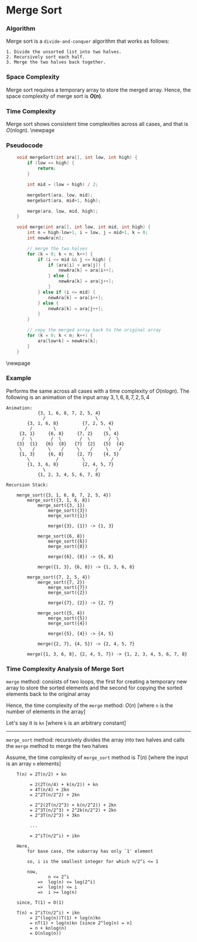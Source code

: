 # Merge Sort

### Algorithm
Merge sort is a `divide-and-conquer` algorithm that works as follows:

```
1. Divide the unsorted list into two halves.
2. Recursively sort each half.
3. Merge the two halves back together.
```

### Space Complexity
Merge sort requires a temporary array to store the merged array. Hence, the space complexity of merge sort is **$O(n)$**.
  

### Time Complexity
Merge sort shows consistent time complexities across all cases, and that is $O(nlogn)$.
\newpage

### Pseudocode  

```c
    void mergeSort(int ara[], int low, int high) {
        if (low == high) {
            return;
        }

        int mid = (low + high) / 2;

        mergeSort(ara, low, mid);
        mergeSort(ara, mid+1, high);

        merge(ara, low, mid, high);
    }

    void merge(int ara[], int low, int mid, int high) {
        int n = high-low+1, i = low, j = mid+1, k = 0; 
        int newAra[n]; 

        // merge the two halves
        for (k = 0; k < n; k++) {
            if (i <= mid && j <= high) {
                if (ara[i] < ara[j]) {
                    newAra[k] = ara[i++];
                } else {
                    newAra[k] = ara[j++];
                }
            } else if (i <= mid) {
                newAra[k] = ara[i++];
            } else {
                newAra[k] = ara[j++];
            }
        }

        // copy the merged array back to the original array
        for (k = 0; k < n; k++) {
            ara[low+k] = newAra[k]; 
        }
    }
```

\newpage

### Example
Performs the same across all cases with a time complexity of $O(nlogn)$. The following is an animation of the input array ${3, 1, 6, 8, 7, 2, 5, 4}$

```
Animation:
            {3, 1, 6, 8, 7, 2, 5, 4}
              /                   \
        {3, 1, 6, 8}         {7, 2, 5, 4}
         /        \           /        \
     {3, 1}     {6, 8}     {7, 2}    {5, 4}
      /  \       /  \       /  \       /  \
    {3}  {1}   {6}  {8}   {7}  {2}   {5}  {4}
     \    /     \    /     \    /     \    /
     {1, 3}     {6, 8}     {2, 7}    {4, 5}
        \          /         \          /
        {1, 3, 6, 8}         {2, 4, 5, 7}
              \                   /
            {1, 2, 3, 4, 5, 6, 7, 8} 

Recursion Stack:

    merge_sort({3, 1, 6, 8, 7, 2, 5, 4})
        merge_sort({3, 1, 6, 8})
            merge_sort({3, 1})
                merge_sort({3})
                merge_sort({1})

                merge({3}, {1}) -> {1, 3}

            merge_sort({6, 8})
                merge_sort({6})
                merge_sort({8})

                merge({6}, {8}) -> {6, 8}  

            merge({1, 3}, {6, 8}) -> {1, 3, 6, 8}

        merge_sort({7, 2, 5, 4})
            merge_sort({7, 2})
                merge_sort({7})
                merge_sort({2})

                merge({7}, {2}) -> {2, 7}

            merge_sort({5, 4})
                merge_sort({5})
                merge_sort({4})

                merge({5}, {4}) -> {4, 5}  

            merge({2, 7}, {4, 5}) -> {2, 4, 5, 7}

        merge({1, 3, 6, 8}, {2, 4, 5, 7}) -> {1, 2, 3, 4, 5, 6, 7, 8} 
```

### Time Complexity Analysis of Merge Sort


`merge` method: consists of two loops, the first for creating a temporary new array to store the sorted elements and the second for copying the sorted elements back to the original array

Hence, the time complexity of the `merge` method: $O(n)$ [where `n` is the number of elements in the array]

Let's say it is `kn` [where `k` is an arbitrary constant]

___  

`merge_sort` method: recursively divides the array into two halves and calls the `merge` method to merge the two halves

Assume, the time complexity of `merge_sort` method is $T(n)$ [where the input is an array `n` elements] 

```
    T(n) = 2T(n/2) + kn

         = 2(2T(n/4) + k(n/2)) + kn
         = 4T(n/4) + 2kn
         = 2^2T(n/2^2) + 2kn

         = 2^2(2T(n/2^3) + k(n/2^2)) + 2kn
         = 2^3T(n/2^3) + 2^2k(n/2^2) + 2kn
         = 2^3T(n/2^3) + 3kn

         ...

         = 2^iT(n/2^i) + ikn

    Here, 
        for base case, the subarray has only `1' element

        so, i is the smallest integer for which n/2^i <= 1 

        now,
                n <= 2^i
            =>  log(n) <= log(2^i)
            =>  log(n) <= i
            =>  i >= log(n)

    since, T(1) = O(1)

    T(n) = 2^iT(n/2^i) + ikn
         = 2^(log(n))T(1) + log(n)kn
         = nT(1) + log(n)kn [since 2^log(n) = n]
         = n + knlog(n)
         = O(nlog(n))

 ```   